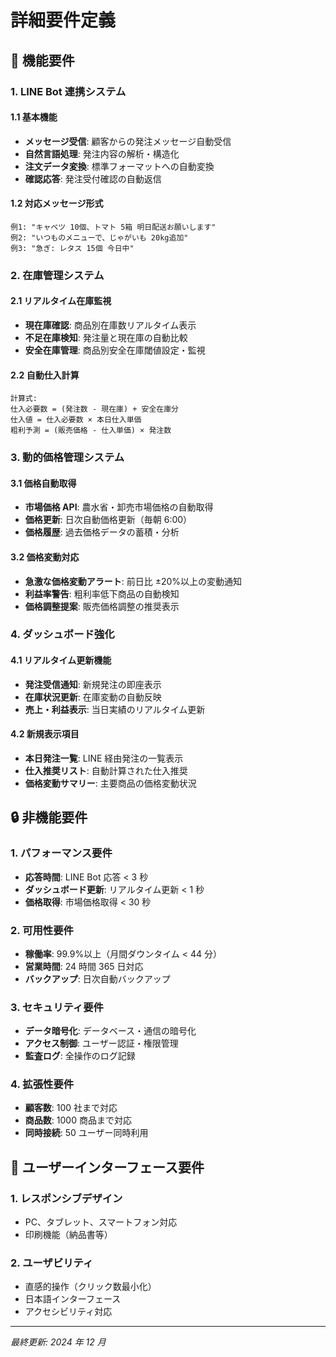 # 詳細要件定義

## 🔧 機能要件

### 1. LINE Bot 連携システム

#### 1.1 基本機能

- **メッセージ受信**: 顧客からの発注メッセージ自動受信
- **自然言語処理**: 発注内容の解析・構造化
- **注文データ変換**: 標準フォーマットへの自動変換
- **確認応答**: 発注受付確認の自動返信

#### 1.2 対応メッセージ形式

```
例1: "キャベツ 10個、トマト 5箱 明日配送お願いします"
例2: "いつものメニューで、じゃがいも 20kg追加"
例3: "急ぎ: レタス 15個 今日中"
```

### 2. 在庫管理システム

#### 2.1 リアルタイム在庫監視

- **現在庫確認**: 商品別在庫数リアルタイム表示
- **不足在庫検知**: 発注量と現在庫の自動比較
- **安全在庫管理**: 商品別安全在庫閾値設定・監視

#### 2.2 自動仕入計算

```
計算式:
仕入必要数 = (発注数 - 現在庫) + 安全在庫分
仕入値 = 仕入必要数 × 本日仕入単価
粗利予測 = (販売価格 - 仕入単価) × 発注数
```

### 3. 動的価格管理システム

#### 3.1 価格自動取得

- **市場価格 API**: 農水省・卸売市場価格の自動取得
- **価格更新**: 日次自動価格更新（毎朝 6:00）
- **価格履歴**: 過去価格データの蓄積・分析

#### 3.2 価格変動対応

- **急激な価格変動アラート**: 前日比 ±20%以上の変動通知
- **利益率警告**: 粗利率低下商品の自動検知
- **価格調整提案**: 販売価格調整の推奨表示

### 4. ダッシュボード強化

#### 4.1 リアルタイム更新機能

- **発注受信通知**: 新規発注の即座表示
- **在庫状況更新**: 在庫変動の自動反映
- **売上・利益表示**: 当日実績のリアルタイム更新

#### 4.2 新規表示項目

- **本日発注一覧**: LINE 経由発注の一覧表示
- **仕入推奨リスト**: 自動計算された仕入推奨
- **価格変動サマリー**: 主要商品の価格変動状況

## 🔒 非機能要件

### 1. パフォーマンス要件

- **応答時間**: LINE Bot 応答 < 3 秒
- **ダッシュボード更新**: リアルタイム更新 < 1 秒
- **価格取得**: 市場価格取得 < 30 秒

### 2. 可用性要件

- **稼働率**: 99.9%以上（月間ダウンタイム < 44 分）
- **営業時間**: 24 時間 365 日対応
- **バックアップ**: 日次自動バックアップ

### 3. セキュリティ要件

- **データ暗号化**: データベース・通信の暗号化
- **アクセス制御**: ユーザー認証・権限管理
- **監査ログ**: 全操作のログ記録

### 4. 拡張性要件

- **顧客数**: 100 社まで対応
- **商品数**: 1000 商品まで対応
- **同時接続**: 50 ユーザー同時利用

## 📱 ユーザーインターフェース要件

### 1. レスポンシブデザイン

- PC、タブレット、スマートフォン対応
- 印刷機能（納品書等）

### 2. ユーザビリティ

- 直感的操作（クリック数最小化）
- 日本語インターフェース
- アクセシビリティ対応

---

_最終更新: 2024 年 12 月_
